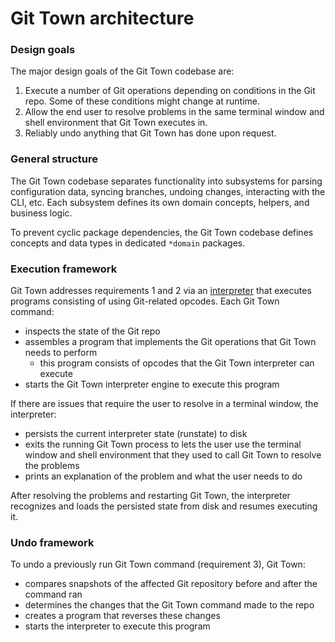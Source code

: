 # Git Town architecture

### Design goals

The major design goals of the Git Town codebase are:

1. Execute a number of Git operations depending on conditions in the Git repo.
   Some of these conditions might change at runtime.
2. Allow the end user to resolve problems in the same terminal window and shell
   environment that Git Town executes in.
3. Reliably undo anything that Git Town has done upon request.

### General structure

The Git Town codebase separates functionality into subsystems for parsing
configuration data, syncing branches, undoing changes, interacting with the CLI,
etc. Each subsystem defines its own domain concepts, helpers, and business
logic.

To prevent cyclic package dependencies, the Git Town codebase defines concepts
and data types in dedicated `*domain` packages.

### Execution framework

Git Town addresses requirements 1 and 2 via an
[interpreter](https://en.wikipedia.org/wiki/Interpreter_(computing)) that
executes programs consisting of using Git-related opcodes. Each Git Town
command:

- inspects the state of the Git repo
- assembles a program that implements the Git operations that Git Town needs to
  perform
  - this program consists of opcodes that the Git Town interpreter can execute
- starts the Git Town interpreter engine to execute this program

If there are issues that require the user to resolve in a terminal window, the
interpreter:

- persists the current interpreter state (runstate) to disk
- exits the running Git Town process to lets the user use the terminal window
  and shell environment that they used to call Git Town to resolve the problems
- prints an explanation of the problem and what the user needs to do

After resolving the problems and restarting Git Town, the interpreter recognizes
and loads the persisted state from disk and resumes executing it.

### Undo framework

To undo a previously run Git Town command (requirement 3), Git Town:

- compares snapshots of the affected Git repository before and after the command
  ran
- determines the changes that the Git Town command made to the repo
- creates a program that reverses these changes
- starts the interpreter to execute this program

